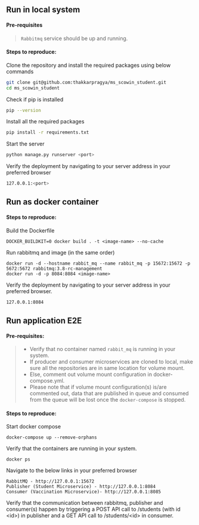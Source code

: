 ## Run in local system

#### Pre-requisites

> `Rabbitmq` service should be up and running.

#### Steps to reproduce:

Clone the repository and install the required packages using below commands
```sh
git clone git@github.com:thakkarpragya/ms_scowin_student.git
cd ms_scowin_student
```

Check if pip is installed

```sh
pip --version
```

Install all the required packages

```sh
pip install -r requirements.txt
```

Start the server

```sh
python manage.py runserver <port>
```

Verify the deployment by navigating to your server address in your preferred browser

```sh
127.0.0.1:<port>
```

## Run as docker container

#### Steps to reproduce:

Build the Dockerfile

```
DOCKER_BUILDKIT=0 docker build . -t <image-name> --no-cache
```

Run rabbitmq and image (in the same order)
```
docker run -d --hostname rabbit_mq --name rabbit_mq -p 15672:15672 -p  5672:5672 rabbitmq:3.8-rc-management
docker run -d -p 8084:8084 <image-name>
```

Verify the deployment by navigating to your server address in your preferred browser.

```sh
127.0.0.1:8084
```

## Run application E2E

#### Pre-requisites:
> - Verify that no container named `rabbit_mq` is running in your system.
> - If producer and consumer microservices are cloned to local, make sure all the repositories are in same location for volume mount.
> - Else, comment out volume mount configuration in docker-compose.yml.
> - Please note that if volume mount configuration(s) is/are commented out, data that are published in queue and consumed from the queue will be lost once the `docker-compose` is stopped.

#### Steps to reproduce:

Start docker compose
```
docker-compose up --remove-orphans
```

Verify that the containers are running in your system.
<!-- Below command should show rabbitmq, publisher and consumer containers in running state -->
```
docker ps 
```

Navigate to the below links in your preferred browser
```
RabbitMQ - http://127.0.0.1:15672
Publisher (Student Microservice) - http://127.0.0.1:8084
Consumer (Vaccination Microservice)- http://127.0.0.1:8085
```

Verify that the communication between rabbitmq, publisher and consumer(s) happen by triggering a POST API call to /students (with id \<id\>) in publisher and a GET API call to /students/\<id\> in consumer.
